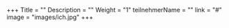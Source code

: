 +++
Title = ""
Description = ""
Weight = "1"
teilnehmerName = ""
link = "#"
image = "images/ich.jpg"
+++